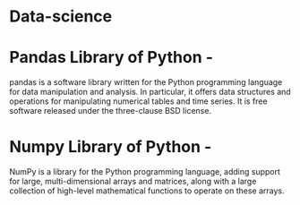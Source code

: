 # Data-science
# Pandas Library of Python -
pandas is a software library written for the Python programming language for data manipulation and analysis. In particular, it offers data structures and operations for manipulating numerical tables and time series. It is free software released under the three-clause BSD license.
# Numpy Library of Python -
NumPy is a library for the Python programming language, adding support for large, multi-dimensional arrays and matrices, along with a large collection of high-level mathematical functions to operate on these arrays.

